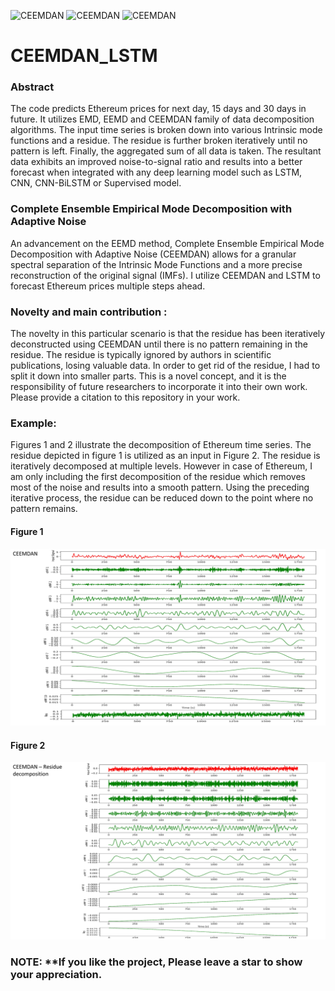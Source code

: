 ![CEEMDAN](https://img.shields.io/static/v1?label=License&message=MIT&color=<COLOR>)
![CEEMDAN](https://img.shields.io/static/v1?label=dockerbuild&message=passing&color=<COLOR>)
![CEEMDAN](https://img.shields.io/static/v1?label=dockerbuild&message=passing&color=<COLOR>)



# CEEMDAN_LSTM

### Abstract
The code predicts Ethereum prices for next day, 15 days and 30 days in future. It utilizes EMD, EEMD and CEEMDAN family of data decomposition algorithms. The input time series is broken down into various Intrinsic mode functions and a residue. The residue is further broken iteratively until no pattern is left. Finally, the aggregated sum of all data is taken. The resultant data exhibits an improved noise-to-signal ratio and results into a better forecast when integrated with any deep learning model such as LSTM, CNN, CNN-BiLSTM or Supervised model.


### Complete Ensemble Empirical Mode Decomposition with Adaptive Noise
An advancement on the EEMD method, Complete Ensemble Empirical Mode Decomposition with Adaptive Noise (CEEMDAN) allows for a granular spectral separation of the Intrinsic Mode Functions and a more precise reconstruction of the original signal (IMFs). I utilize CEEMDAN and LSTM to forecast Ethereum prices multiple steps ahead.

### Novelty and main contribution :
The novelty in this particular scenario is that the residue has been iteratively deconstructed using CEEMDAN until there is no pattern remaining in the residue. The residue is typically ignored by authors in scientific publications, losing valuable data. In order to get rid of the residue, I had to split it down into smaller parts.
This is a novel concept, and it is the responsibility of future researchers to incorporate it into their own work. Please provide a citation to this repository in your work.

### Example:
Figures 1 and 2 illustrate the decomposition of Ethereum time series. The residue depicted in figure 1 is utilized as an input in Figure 2. The residue is iteratively decomposed at multiple levels. However in case of Ethereum, I am only including the first decomposition of the residue which removes most of the noise and results into a smooth pattern. Using the preceding iterative process, the residue can be reduced down to the point where no pattern remains.
#### Figure 1
![CEEMDAN](https://github.com/bhaskatripathi/CEEMDAN_LSTM/blob/main/2.jpg)

#### Figure 2
![CEEMDAN](https://github.com/bhaskatripathi/CEEMDAN_LSTM/blob/main/1.jpg)

### NOTE: **If you like the project, Please leave a star to show your appreciation.

